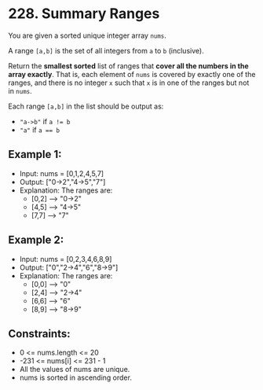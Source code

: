 # 228. Summary Ranges

You are given a sorted unique integer array `nums`.

A range `[a,b]` is the set of all integers from `a` to `b` (inclusive).

Return the **smallest sorted** list of ranges that **cover all the numbers in the array exactly**. That is, each element of `nums` is covered by exactly one of the ranges, and there is no integer `x` such that `x` is in one of the ranges but not in `nums`.

Each range `[a,b]` in the list should be output as:
- `"a->b"` if `a != b`
- `"a"` if `a == b`

## Example 1:

- Input: nums = [0,1,2,4,5,7]
- Output: ["0->2","4->5","7"]
- Explanation: The ranges are:
    - [0,2] --> "0->2"
    - [4,5] --> "4->5"
    - [7,7] --> "7"

## Example 2:

- Input: nums = [0,2,3,4,6,8,9]
- Output: ["0","2->4","6","8->9"]
- Explanation: The ranges are:
    - [0,0] --> "0"
    - [2,4] --> "2->4"
    - [6,6] --> "6"
    - [8,9] --> "8->9"

## Constraints:

- 0 <= nums.length <= 20
- -231 <= nums[i] <= 231 - 1
- All the values of nums are unique.
- nums is sorted in ascending order.
